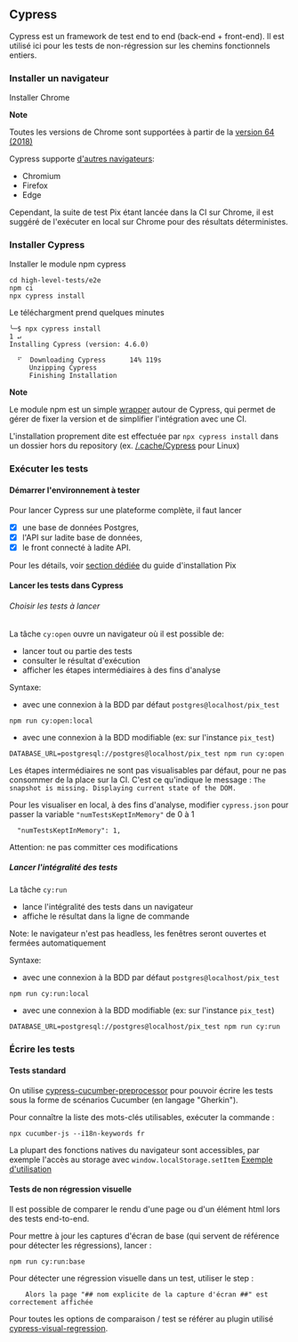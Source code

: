 ## Cypress

Cypress est un framework de test end to end (back-end + front-end).
Il est utilisé ici pour les tests de non-régression sur les chemins fonctionnels entiers. 


### Installer un navigateur

Installer Chrome

**Note** 

Toutes les versions de Chrome sont supportées à partir de la [version 64 (2018)](https://docs.cypress.io/guides/guides/launching-browsers.html#Chrome-Browsers)

Cypress supporte [d'autres navigateurs](https://docs.cypress.io/guides/guides/cross-browser-testing.html#Continuous-Integration-Strategies):
* Chromium
* Firefox
* Edge

Cependant, la suite de test Pix étant lancée dans la CI sur Chrome, il est suggéré de l'exécuter en local sur Chrome pour des résultats déterministes.

### Installer Cypress

Installer le module npm cypress
```
cd high-level-tests/e2e
npm ci
npx cypress install  
```

Le téléchargment prend quelques minutes
```
╰─$ npx cypress install                                                                                                                            1 ↵
Installing Cypress (version: 4.6.0)

  ⠋  Downloading Cypress      14% 119s
     Unzipping Cypress      
     Finishing Installation 
```

**Note**

Le module npm est un simple [wrapper](https://docs.cypress.io/guides/getting-started/installing-cypress.html#Installing) autour de Cypress, qui permet de gérer de fixer la version et de simplifier l'intégration avec une CI.

L'installation proprement dite est effectuée par `npx cypress install` dans un dossier hors du repository (ex. [/.cache/Cypress](https://docs.cypress.io/guides/getting-started/installing-cypress.html#Binary-cache) pour Linux)


### Exécuter les tests

#### Démarrer l'environnement à tester

Pour lancer Cypress sur une plateforme complète, il faut lancer
* [x] une base de données Postgres,
* [x] l'API sur ladite base de données,
* [x] le front connecté à ladite API.
 
Pour les détails, voir [section dédiée](../INSTALLATION.md#L42-L42) du guide d'installation Pix



#### Lancer les tests dans Cypress

###### Choisir les tests à lancer

La tâche `cy:open` ouvre un navigateur où il est possible de: 
- lancer tout ou partie des tests
- consulter le résultat d'exécution
- afficher les étapes intermédiaires à des fins d'analyse

Syntaxe:
- avec une connexion à la BDD par défaut `postgres@localhost/pix_test`
```
npm run cy:open:local
```
- avec une connexion à la BDD modifiable (ex: sur l'instance `pix_test`)
```
DATABASE_URL=postgresql://postgres@localhost/pix_test npm run cy:open
```

Les étapes intermédiaires ne sont pas visualisables par défaut, pour ne pas consommer de la place sur la CI.
C'est ce qu'indique le message : `The snapshot is missing. Displaying current state of the DOM.`

Pour les visualiser en local, à des fins d'analyse, modifier `cypress.json` pour passer la variable `"numTestsKeptInMemory"` de 0 à 1 
```
  "numTestsKeptInMemory": 1,
```

Attention: ne pas committer ces modifications

##### Lancer l'intégralité des tests

La tâche `cy:run` 
- lance l'intégralité des tests dans un navigateur
- affiche le résultat dans la ligne de commande

Note: le navigateur n'est pas headless, les fenêtres seront ouvertes et fermées automatiquement

Syntaxe: 
- avec une connexion à la BDD par défaut `postgres@localhost/pix_test`
```
npm run cy:run:local
```
- avec une connexion à la BDD modifiable (ex: sur l'instance `pix_test`)
```
DATABASE_URL=postgresql://postgres@localhost/pix_test npm run cy:run
```

### Écrire les tests

#### Tests standard

On utilise
[cypress-cucumber-preprocessor](https://github.com/TheBrainFamily/cypress-cucumber-preprocessor)
pour pouvoir écrire les tests sous la forme de scénarios Cucumber (en langage
"Gherkin").

Pour connaître la liste des mots-clés utilisables, exécuter la commande :

```
npx cucumber-js --i18n-keywords fr
```

La plupart des fonctions natives du navigateur sont accessibles, par exemple l'accès au storage avec `window.localStorage.setItem` 
[Exemple d'utilisation](http://github.com/1024pix/pix/blob/858179613343e238e0f9776374ba4875b688194f/high-level-tests/e2e/cypress/support/commands.js#L5-L5)


#### Tests de non régression visuelle

Il est possible de comparer le rendu d'une page ou d'un élément html lors des tests end-to-end.  

Pour mettre à jour les captures d'écran de base (qui servent de référence pour détecter les régressions), lancer :
```
npm run cy:run:base
```

Pour détecter une régression visuelle dans un test, utiliser le step : 
```
    Alors la page "## nom explicite de la capture d'écran ##" est correctement affichée
```

Pour toutes les options de comparaison / test se référer au plugin utilisé [cypress-visual-regression](https://github.com/mjhea0/cypress-visual-regression). 
